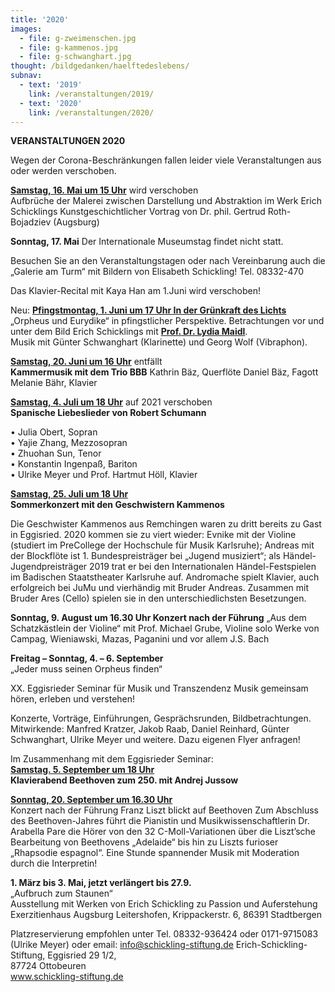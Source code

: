 ```yaml
---
title: '2020'
images:
  - file: g-zweimenschen.jpg
  - file: g-kammenos.jpg
  - file: g-schwanghart.jpg
thought: /bildgedanken/haelftedeslebens/
subnav:
  - text: '2019'
    link: /veranstaltungen/2019/
  - text: '2020'
    link: /veranstaltungen/2020/
---
```


**VERANSTALTUNGEN 2020** 

Wegen der Corona-Beschränkungen fallen leider viele Veranstaltungen aus oder werden verschoben.


[**Samstag, 16. Mai um 15 Uhr**](/veranstaltungen/2020/rothbojadziev/)  wird verschoben  
Aufbrüche der Malerei zwischen Darstellung und Abstraktion im Werk Erich Schicklings
Kunstgeschichtlicher Vortrag von Dr. phil. Gertrud Roth-Bojadziev (Augsburg)


**Sonntag, 17. Mai**
Der Internationale Museumstag findet nicht statt.
   
Besuchen Sie an den Veranstaltungstagen oder nach Vereinbarung auch die „Galerie am Turm“ mit Bildern von Elisabeth Schickling! Tel. 08332-470  
  
Das Klavier-Recital mit Kaya Han am 1.Juni wird verschoben!

Neu: [**Pfingstmontag, 1. Juni um 17 Uhr In der Grünkraft des Lichts**](/veranstaltungen/2020/orpheus/)     
„Orpheus und Eurydike“ in pfingstlicher Perspektive. 
Betrachtungen vor und unter dem Bild Erich Schicklings mit [**Prof. Dr. Lydia Maidl**](/veranstaltungen/2020/lydia/).  
Musik mit Günter Schwanghart (Klarinette) und Georg Wolf (Vibraphon).

[**Samstag, 20. Juni um 16 Uhr**](/veranstaltungen/2020/triobbb/)   entfällt   
**Kammermusik mit dem Trio BBB**
Kathrin Bäz, Querflöte
Daniel Bäz, Fagott
Melanie Bähr, Klavier

[**Samstag, 4. Juli um 18 Uhr**](/veranstaltungen/2020/liebeslieder/)  auf 2021 verschoben  
**Spanische Liebeslieder von Robert Schumann**


•	Julia Obert, Sopran   
•	Yajie Zhang, Mezzosopran    
•	Zhuohan Sun, Tenor   
•	Konstantin Ingenpaß, Bariton   
•	Ulrike Meyer und Prof. Hartmut Höll, Klavier

[**Samstag, 25. Juli um 18 Uhr**](/veranstaltungen/2020/kammenos/)  
**Sommerkonzert mit den Geschwistern Kammenos**    


Die Geschwister Kammenos aus Remchingen waren zu dritt bereits zu Gast in Eggisried. 2020 kommen sie zu viert wieder: Evnike mit der Violine (studiert im PreCollege der Hochschule für Musik Karlsruhe); Andreas mit der Blockflöte ist 1. Bundespreisträger bei „Jugend musiziert“; als Händel-Jugendpreisträger 2019 trat er bei den Internationalen Händel-Festspielen im Badischen Staatstheater Karlsruhe auf. Andromache spielt Klavier, auch erfolgreich bei JuMu und vierhändig mit Bruder Andreas. Zusammen mit Bruder Ares (Cello) spielen sie in den unterschiedlichsten Besetzungen.


**Sonntag, 9. August um 16.30 Uhr Konzert nach der Führung**
„Aus dem Schatzkästlein der Violine“ mit Prof. Michael Grube, Violine solo
Werke von Campag, Wieniawski, Mazas, Paganini und vor allem J.S. Bach



**Freitag – Sonntag, 4. – 6. September**  
„Jeder muss seinen Orpheus finden“ 

XX. Eggisrieder Seminar für Musik und Transzendenz 
Musik gemeinsam hören, erleben und verstehen!

Konzerte, Vorträge, Einführungen, Gesprächsrunden, Bildbetrachtungen.
Mitwirkende: Manfred Kratzer, Jakob Raab, Daniel Reinhard, Günter Schwanghart, Ulrike Meyer und weitere. Dazu eigenen Flyer anfragen!


Im Zusammenhang mit dem Eggisrieder Seminar:  
[**Samstag. 5. September um 18 Uhr**](/veranstaltungen/2020/jussow/)   
**Klavierabend Beethoven zum 250. mit Andrej Jussow**
  
[**Sonntag, 20. September um 16.30 Uhr**](/veranstaltungen/2020/arabella/)  
Konzert nach der Führung
Franz Liszt blickt auf Beethoven
Zum Abschluss des Beethoven-Jahres führt die Pianistin und Musikwissenschaftlerin Dr. Arabella Pare die Hörer von den 32 C-Moll-Variationen über die Liszt’sche Bearbeitung von Beethovens „Adelaide“ bis hin zu Liszts furioser „Rhapsodie espagnol“. Eine Stunde spannender Musik mit Moderation durch die Interpretin!







**1. März bis 3. Mai, jetzt verlängert bis 27.9.**  
„Aufbruch zum Staunen“  
Ausstellung mit Werken von Erich Schickling zu Passion und Auferstehung  
Exerzitienhaus Augsburg Leitershofen, Krippackerstr. 6, 86391 Stadtbergen   

Platzreservierung empfohlen unter
Tel. 08332-936424 oder 0171-9715083 (Ulrike Meyer) oder email: info@schickling-stiftung.de
Erich-Schickling-Stiftung, Eggisried 29 1/2,  
87724 Ottobeuren  	 
www.schickling-stiftung.de
